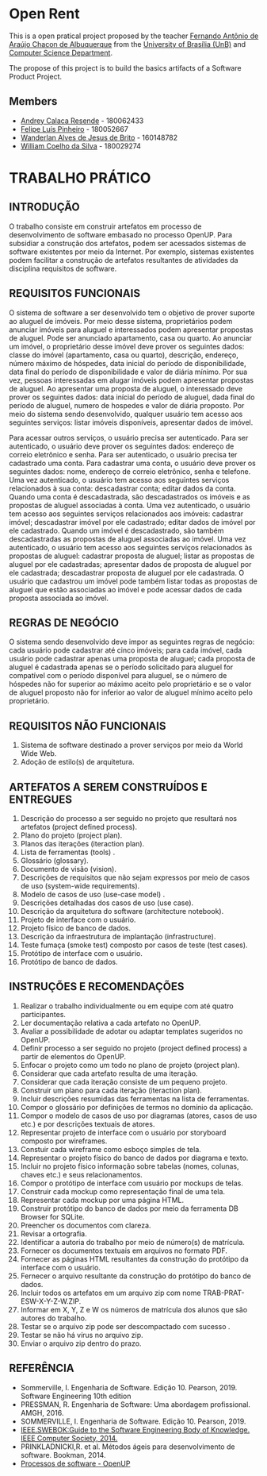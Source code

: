 # Open Rent

This is a open pratical project proposed by the teacher [Fernando Antônio de Araújo Chacon de Albuquerque]( http://lattes.cnpq.br/0766291598953512) from the [University of Brasília (UnB)](https://www.unb.br/) and [Computer Science Department](https://cic.unb.br/).

The propose of this project is to build the basics artifacts of a Software Product Project.

## Members

* [Andrey Calaca Resende](https://github.com/andreyresende) - 180062433
* [Felipe Luís Pinheiro](https://github.com/flpinheiro) - 180052667
* [Wanderlan Alves de Jesus de Brito](https://github.com/Wander-lan) - 160148782
* [William Coelho da Silva](https://github.com/Williamcs1400) - 180029274

# TRABALHO PRÁTICO

## INTRODUÇÃO

O trabalho consiste em construir artefatos em processo de desenvolvimento de software embasado no processo OpenUP. Para subsidiar a construção dos artefatos, podem ser acessados sistemas de software existentes por meio da Internet. Por exemplo, sistemas existentes podem facilitar a construção de artefatos resultantes de atividades da disciplina requisitos
de software.

## REQUISITOS FUNCIONAIS

O sistema de software a ser desenvolvido tem o objetivo de prover suporte ao aluguel de imóveis. Por meio desse
sistema, proprietários podem anunciar imóveis para aluguel e interessados podem apresentar propostas de aluguel. Pode
ser anunciado apartamento, casa ou quarto. Ao anunciar um imóvel, o proprietário desse imóvel deve prover os
seguintes dados: classe do imóvel (apartamento, casa ou quarto), descrição, endereço, número máximo de hóspedes,
data inicial do período de disponibilidade, data final do período de disponibilidade e valor de diária mínimo. Por sua
vez, pessoas interessadas em alugar imóveis podem apresentar propostas de aluguel. Ao apresentar uma proposta de
aluguel, o interessado deve prover os seguintes dados: data inícial do período de aluguel, dada final do período de
aluguel, numero de hospedes e valor de diária proposto. Por meio do sistema sendo desenvolvido, qualquer usuário tem
acesso aos seguintes serviços: listar imóveis disponíveis, apresentar dados de imóvel.


Para acessar outros serviços, o usuário precisa ser autenticado. Para ser autenticado, o usuário deve prover os seguintes
dados: endereço de correio eletrônico e senha. Para ser autenticado, o usuário precisa ter cadastrado uma conta. Para
cadastrar uma conta, o usuário deve prover os seguintes dados: nome, endereço de correio eletrônico, senha e telefone.
Uma vez autenticado, o usuário tem acesso aos seguintes serviços relacionados à sua conta: descadastrar conta; editar
dados da conta. Quando uma conta é descadastrada, são descadastrados os imóveis e as propostas de aluguel associadas
à conta. Uma vez autenticado, o usuário tem acesso aos seguintes serviços relacionados aos imóveis: cadastrar imóvel;
descadastrar imóvel por ele cadastrado; editar dados de imóvel por ele cadastrado. Quando um imóvel é descadastrado,
são também descadastradas as propostas de aluguel associadas ao imóvel. Uma vez autenticado, o usuário tem acesso
aos seguintes serviços relacionados às propostas de aluguel: cadastrar proposta de aluguel; listar as propostas de aluguel
por ele cadastradas; apresentar dados de proposta de aluguel por ele cadastrada; descadastrar proposta de aluguel por
ele cadastrada. O usuário que cadastrou um imóvel pode também listar todas as propostas de aluguel que estão
associadas ao imóvel e pode acessar dados de cada proposta associada ao imóvel.

## REGRAS DE NEGÓCIO

O sistema sendo desenvolvido deve impor as seguintes regras de negócio: cada usuário pode cadastrar até cinco
imóveis; para cada imóvel, cada usuário pode cadastrar apenas uma proposta de aluguel; cada proposta de aluguel é
cadastrada apenas se o período solicitado para aluguel for compatível com o período disponível para aluguel, se o
número de hóspedes não for superior ao máximo aceito pelo proprietário e se o valor de aluguel proposto não for
inferior ao valor de aluguel mínimo aceito pelo proprietário.

## REQUISITOS NÃO FUNCIONAIS

1. Sistema de software destinado a prover serviços por meio da World Wide Web.
2. Adoção de estilo(s) de arquitetura.

## ARTEFATOS A SEREM CONSTRUÍDOS E ENTREGUES

1. Descrição do processo a ser seguido no projeto que resultará nos artefatos (project defined process).
2. Plano do projeto (project plan).
3. Planos das iterações (iteraction plan).
4. Lista de ferramentas (tools) .
5. Glossário (glossary).
6. Documento de visão (vision).
7. Descrições de requisitos que não sejam expressos por meio de casos de uso (system-wide requirements).
8. Modelo de casos de uso (use-case model) .
9. Descrições detalhadas dos casos de uso (use case).
10. Descrição da arquitetura do software (architecture notebook).
11. Projeto de interface com o usuário.
12. Projeto físico de banco de dados.
13. Descrição da infraestrutura de implantação (infrastructure).
14. Teste fumaça (smoke test) composto por casos de teste (test cases).
15. Protótipo de interface com o usuário.
16. Protótipo de banco de dados.

## INSTRUÇÕES E RECOMENDAÇÕES

1. Realizar o trabalho individualmente ou em equipe com até quatro participantes.
2. Ler documentação relativa a cada artefato no OpenUP.
3. Avaliar a possibilidade de adotar ou adaptar templates sugeridos no OpenUP.
4. Definir processo a ser seguido no projeto (project defined process) a partir de elementos do OpenUP.
5. Enfocar o projeto como um todo no plano de projeto (project plan).
6. Considerar que cada artefato resulta de uma iteração.
7. Considerar que cada iteração consiste de um pequeno projeto.
8. Construir um plano para cada iteração (iteraction plan).
9. Incluir descrições resumidas das ferramentas na lista de ferramentas.
10. Compor o glossário por definições de termos no domínio da aplicação.
11. Compor o modelo de casos de uso por diagramas (atores, casos de uso etc.) e por descrições textuais de atores.
12. Representar projeto de interface com o usuário por storyboard composto por wireframes.
13. Constuir cada wireframe como esboço simples de tela.
14. Representar o projeto físico do banco de dados por diagrama e texto.
15. Incluir no projeto físico informação sobre tabelas (nomes, colunas, chaves etc.) e seus relacionamentos.
16. Compor o protótipo de interface com usuário por mockups de telas.
17. Construir cada mockup como representação final de uma tela.
18. Representar cada mockup por uma página HTML.
19. Construir protótipo do banco de dados por meio da ferramenta DB Browser for SQLite.
20. Preencher os documentos com clareza.
21. Revisar a ortografia.
22. Identificar a autoria do trabalho por meio de número(s) de matrícula.
23. Fornecer os documentos textuais em arquivos no formato PDF.
24. Fornecer as páginas HTML resultantes da construção do protótipo da interface com o usuário.
25. Fernecer o arquivo resultante da construção do protótipo do banco de dados.
26. Incluir todos os artefatos em um arquivo zip com nome TRAB-PRAT-ESW-X-Y-Z-W.ZIP.
27. Informar em X, Y, Z e W os números de matrícula dos alunos que são autores do trabalho.
28. Testar se o arquivo zip pode ser descompactado com sucesso .
29. Testar se não há vírus no arquivo zip.
30. Enviar o arquivo zip dentro do prazo.

## REFERÊNCIA

* Sommerville, I. Engenharia de Software. Edição 10. Pearson, 2019. Software Engineering 10th edition
* PRESSMAN, R. Engenharia de Software: Uma abordagem profissional. AMGH, 2016.
* SOMMERVILLE, I. Engenharia de Software. Edição 10. Pearson, 2019.
* [IEEE.SWEBOK:Guide to the Software Engineering Body of Knowledge. IEEE Computer Society, 2014.](https://www.computer.org/education/bodies-of-knowledge/software-engineering)
* PRINKLADNICKI,R. et al. Métodos ágeis para desenvolvimento de software. Bookman, 2014.
* [Processos de software - OpenUP](https://www.eclipse.org/epf/downloads/configurations/pubconfig_downloads.php)